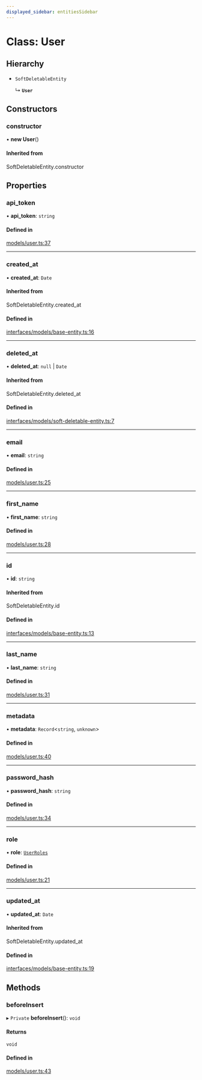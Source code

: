 ```yaml
---
displayed_sidebar: entitiesSidebar
---
```


# Class: User

## Hierarchy

- `SoftDeletableEntity`

  ↳ **`User`**

## Constructors

### constructor

• **new User**()

#### Inherited from

SoftDeletableEntity.constructor

## Properties

### api\_token

• **api\_token**: `string`

#### Defined in

[models/user.ts:37](https://github.com/medusajs/medusa/blob/418ff2a33/packages/medusa/src/models/user.ts#L37)

___

### created\_at

• **created\_at**: `Date`

#### Inherited from

SoftDeletableEntity.created\_at

#### Defined in

[interfaces/models/base-entity.ts:16](https://github.com/medusajs/medusa/blob/418ff2a33/packages/medusa/src/interfaces/models/base-entity.ts#L16)

___

### deleted\_at

• **deleted\_at**: ``null`` \| `Date`

#### Inherited from

SoftDeletableEntity.deleted\_at

#### Defined in

[interfaces/models/soft-deletable-entity.ts:7](https://github.com/medusajs/medusa/blob/418ff2a33/packages/medusa/src/interfaces/models/soft-deletable-entity.ts#L7)

___

### email

• **email**: `string`

#### Defined in

[models/user.ts:25](https://github.com/medusajs/medusa/blob/418ff2a33/packages/medusa/src/models/user.ts#L25)

___

### first\_name

• **first\_name**: `string`

#### Defined in

[models/user.ts:28](https://github.com/medusajs/medusa/blob/418ff2a33/packages/medusa/src/models/user.ts#L28)

___

### id

• **id**: `string`

#### Inherited from

SoftDeletableEntity.id

#### Defined in

[interfaces/models/base-entity.ts:13](https://github.com/medusajs/medusa/blob/418ff2a33/packages/medusa/src/interfaces/models/base-entity.ts#L13)

___

### last\_name

• **last\_name**: `string`

#### Defined in

[models/user.ts:31](https://github.com/medusajs/medusa/blob/418ff2a33/packages/medusa/src/models/user.ts#L31)

___

### metadata

• **metadata**: `Record`<`string`, `unknown`\>

#### Defined in

[models/user.ts:40](https://github.com/medusajs/medusa/blob/418ff2a33/packages/medusa/src/models/user.ts#L40)

___

### password\_hash

• **password\_hash**: `string`

#### Defined in

[models/user.ts:34](https://github.com/medusajs/medusa/blob/418ff2a33/packages/medusa/src/models/user.ts#L34)

___

### role

• **role**: [`UserRoles`](../enums/UserRoles.md)

#### Defined in

[models/user.ts:21](https://github.com/medusajs/medusa/blob/418ff2a33/packages/medusa/src/models/user.ts#L21)

___

### updated\_at

• **updated\_at**: `Date`

#### Inherited from

SoftDeletableEntity.updated\_at

#### Defined in

[interfaces/models/base-entity.ts:19](https://github.com/medusajs/medusa/blob/418ff2a33/packages/medusa/src/interfaces/models/base-entity.ts#L19)

## Methods

### beforeInsert

▸ `Private` **beforeInsert**(): `void`

#### Returns

`void`

#### Defined in

[models/user.ts:43](https://github.com/medusajs/medusa/blob/418ff2a33/packages/medusa/src/models/user.ts#L43)
